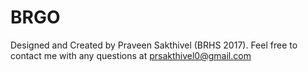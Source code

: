 # BRGO
Designed and Created by Praveen Sakthivel (BRHS 2017). Feel free to contact me with any questions at prsakthivel0@gmail.com
